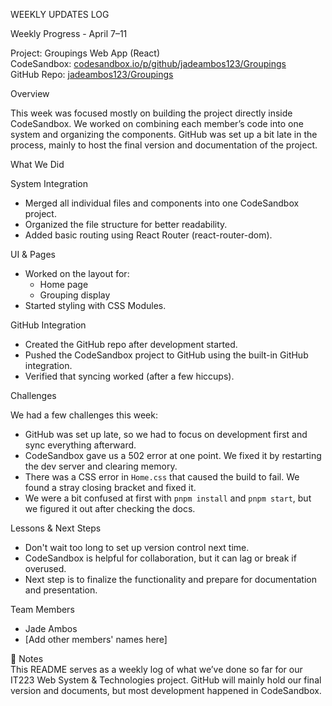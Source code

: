WEEKLY UPDATES LOG

Weekly Progress - April 7–11

Project: Groupings Web App (React)  
CodeSandbox: [codesandbox.io/p/github/jadeambos123/Groupings](https://codesandbox.io/p/github/jadeambos123/Groupings)  
GitHub Repo: [jadeambos123/Groupings](https://github.com/jadeambos123/Groupings)

Overview

This week was focused mostly on building the project directly inside CodeSandbox. We worked on combining each member’s code into one system and organizing the components. GitHub was set up a bit late in the process, mainly to host the final version and documentation of the project.

What We Did

System Integration  
- Merged all individual files and components into one CodeSandbox project.  
- Organized the file structure for better readability.  
- Added basic routing using React Router (react-router-dom).  

UI & Pages  
- Worked on the layout for:
  - Home page
  - Grouping display  
- Started styling with CSS Modules.  

GitHub Integration  
- Created the GitHub repo after development started.  
- Pushed the CodeSandbox project to GitHub using the built-in GitHub integration.  
- Verified that syncing worked (after a few hiccups).  

Challenges

We had a few challenges this week:

- GitHub was set up late, so we had to focus on development first and sync everything afterward.  
- CodeSandbox gave us a 502 error at one point. We fixed it by restarting the dev server and clearing memory.  
- There was a CSS error in `Home.css` that caused the build to fail. We found a stray closing bracket and fixed it.  
- We were a bit confused at first with `pnpm install` and `pnpm start`, but we figured it out after checking the docs.  

Lessons & Next Steps  
- Don't wait too long to set up version control next time.  
- CodeSandbox is helpful for collaboration, but it can lag or break if overused.  
- Next step is to finalize the functionality and prepare for documentation and presentation.  

Team Members  
- Jade Ambos  
- [Add other members' names here]  

📌 Notes  
This README serves as a weekly log of what we’ve done so far for our IT223 Web System & Technologies project. GitHub will mainly hold our final version and documents, but most development happened in CodeSandbox.
